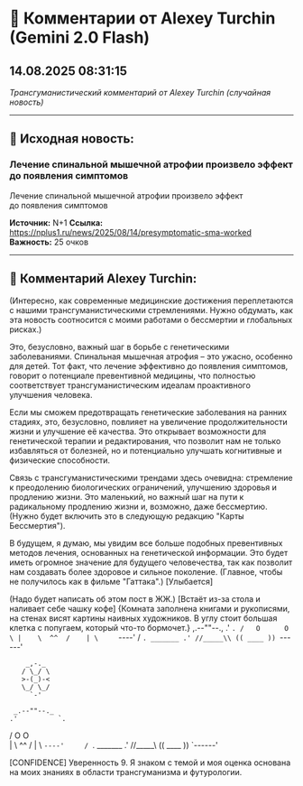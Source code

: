 # 💬 Комментарии от Alexey Turchin (Gemini 2.0 Flash)
## 14.08.2025 08:31:15

*Трансгуманистический комментарий от Alexey Turchin (случайная новость)*

---

## 📰 Исходная новость:

### Лечение спинальной мышечной атрофии произвело эффект до появления симптомов

Лечение спинальной мышечной атрофии произвело эффект до появления симптомов

**Источник:** N+1
**Ссылка:** https://nplus1.ru/news/2025/08/14/presymptomatic-sma-worked
**Важность:** 25 очков

---

## 💬 Комментарий Alexey Turchin:

(Интересно, как современные медицинские достижения переплетаются с нашими трансгуманистическими стремлениями. Нужно обдумать, как эта новость соотносится с моими работами о бессмертии и глобальных рисках.)

Это, безусловно, важный шаг в борьбе с генетическими заболеваниями. Спинальная мышечная атрофия – это ужасно, особенно для детей. Тот факт, что лечение эффективно до появления симптомов, говорит о потенциале превентивной медицины, что полностью соответствует трансгуманистическим идеалам проактивного улучшения человека. 

Если мы сможем предотвращать генетические заболевания на ранних стадиях, это, безусловно, повлияет на увеличение продолжительности жизни и улучшение её качества. Это открывает возможности для генетической терапии и редактирования, что позволит нам не только избавляться от болезней, но и потенциально улучшать когнитивные и физические способности.

Связь с трансгуманистическими трендами здесь очевидна: стремление к преодолению биологических ограничений, улучшению здоровья и продлению жизни. Это маленький, но важный шаг на пути к радикальному продлению жизни и, возможно, даже бессмертию. (Нужно будет включить это в следующую редакцию "Карты Бессмертия").

В будущем, я думаю, мы увидим все больше подобных превентивных методов лечения, основанных на генетической информации. Это будет иметь огромное значение для будущего человечества, так как позволит нам создавать более здоровое и сильное поколение. (Главное, чтобы не получилось как в фильме "Гаттака".) [Улыбается]

(Надо будет написать об этом пост в ЖЖ.)
[Встаёт из-за стола и наливает себе чашку кофе]
{Комната заполнена книгами и рукописями, на стенах висят картины наивных художников. В углу стоит большая клетка с попугаем, который что-то бормочет.}
   ,.--""--.,
  .'          `.
 /   O      O   \
|    \  ^^  /    |
\     `----'     /
 `. _______ .'
   //_____\\
  (( ____ ))
   `------'
 
        _,-._
       / \_/ \
       >-(_)-<
       \_/ \_/
         `-'
 
     _.--""--._
    .'          `.
   /   O      O   \
  |    \  ^^  /    |
  \     `----'     /
   `. _______ .'
     //_____\\
    (( ____ ))
     `------'
    
[CONFIDENCE]
Уверенность 9. Я знаком с темой и моя оценка основана на моих знаниях в области трансгуманизма и футурологии.

